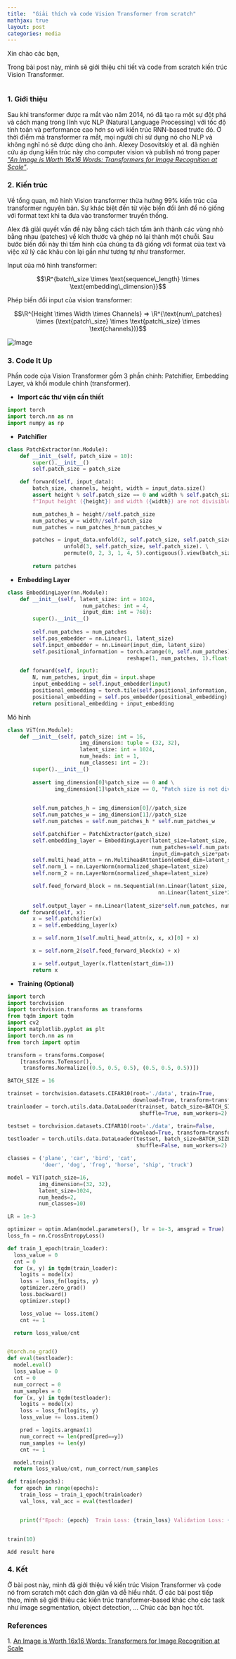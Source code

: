 ```yaml
---
title:  "Giải thích và code Vision Transformer from scratch"
mathjax: true
layout: post
categories: media
---
```



Xin chào các bạn,


Trong bài post này, mình sẽ giới thiệu chi tiết và code from scratch kiến trúc Vision Transformer.

<figure style="text-align: center">
<img src="https://visionplatform.ai/wp-content/uploads/2024/02/vision-transformer-vit-analysing-whole-image.webp" alt="">
</figure>


### 1. Giới thiệu 


Sau khi transformer được ra mắt vào năm 2014, nó đã tạo ra một sự đột phá và cách mạng trong lĩnh vực NLP (Natural Language Processing) với tốc độ tính toán và performance cao hơn so với kiến trúc RNN-based trước đó. Ở thời điểm mà transformer ra mắt, mọi người chỉ sử dụng nó cho NLP và không nghĩ nó sẽ được dùng cho ảnh. Alexey Dosovitskiy et al. đã nghiên cứu áp dụng kiến trúc này cho computer vision và publish nó trong paper [_"An Image is Worth 16x16 Words: Transformers for Image Recognition at Scale"_][vision transformer paper].


### 2. Kiến trúc 


Về tổng quan, mô hình Vision transformer thừa hưởng 99% kiến trúc của transformer nguyên bản. Sự khác biệt đến từ việc biến đổi ảnh để nó giống với format text khi ta đưa vào transformer truyền thống.

Alex đã giải quyết vấn đề này bằng cách tách tấm ảnh thành các vùng nhỏ bằng nhau (patches) về kích thước và ghép nó lại thành một chuỗi. Sau bước biến đổi này thì tấm hình của chúng ta đã giống với format của text và việc xử lý các khâu còn lại gần như tương tự như transformer. 

Input của mô hình transformer: 

$$\R^{batch\_size \times \text{sequence\_length} \times \text{embedding\_dimension}}$$

Phép biến đổi input của vision transformer:

$$\R^{Height \times Width \times Channels} => \R^{\text{num\_patches} \times (\text{patch\_size} \times \text{patch\_size} \times \text{channels})}$$



![Image](https://production-media.paperswithcode.com/methods/Screen_Shot_2021-01-26_at_9.43.31_PM_uI4jjMq.png)


### 3. Code It Up

Phần code của Vision Transformer gồm 3 phần chính: Patchifier, Embedding Layer, và khối module chính (transformer).

* **Import các thư viện cần thiết**

```python
import torch
import torch.nn as nn
import numpy as np
```

* **Patchifier**

```python
class PatchExtractor(nn.Module):
    def __init__(self, patch_size = 10):
        super().__init__()
        self.patch_size = patch_size

    def forward(self, input_data):
        batch_size, channels, height, width = input_data.size()
        assert height % self.patch_size == 0 and width % self.patch_size == 0, \
        f"Input height ({height}) and width ({width}) are not divisible by patch_size ({self.patch_size})"

        num_patches_h = height//self.patch_size
        num_patches_w = width//self.patch_size
        num_patches = num_patches_h*num_patches_w

        patches = input_data.unfold(2, self.patch_size, self.patch_size). \
                  unfold(3, self.patch_size, self.patch_size). \
                  permute(0, 2, 3, 1, 4, 5).contiguous().view(batch_size, num_patches, -1)
        
        return patches
```

* **Embedding Layer**

```python
class EmbeddingLayer(nn.Module):
    def __init__(self, latent_size: int = 1024, 
                        num_patches: int = 4, 
                        input_dim: int = 768):
        super().__init__()
        
        self.num_patches = num_patches
        self.pos_embedder = nn.Linear(1, latent_size)
        self.input_embedder = nn.Linear(input_dim, latent_size)
        self.positional_information = torch.arange(0, self.num_patches).\
                                      reshape(1, num_patches, 1).float()

    def forward(self, input):
        N, num_patches, input_dim = input.shape
        input_embedding = self.input_embedder(input)
        positional_embedding = torch.tile(self.positional_information, (N, 1, 1))
        positional_embedding = self.pos_embedder(positional_embedding)
        return positional_embedding + input_embedding
```

Mô hình 
```python
class ViT(nn.Module):
    def __init__(self, patch_size: int = 16, 
                       img_dimension: tuple = (32, 32), 
                       latent_size: int = 1024, 
                       num_heads: int = 1, 
                       num_classes: int = 2):
        super().__init__()
        
        assert img_dimension[0]%patch_size == 0 and \
               img_dimension[1]%patch_size == 0, "Patch size is not divisible by image dimension !!"
        

        self.num_patches_h = img_dimension[0]//patch_size
        self.num_patches_w = img_dimension[1]//patch_size
        self.num_patches = self.num_patches_h * self.num_patches_w

        self.patchifier = PatchExtractor(patch_size)
        self.embedding_layer = EmbeddingLayer(latent_size=latent_size,
                                              num_patches=self.num_patches,
                                              input_dim=patch_size*patch_size*3)
        self.multi_head_attn = nn.MultiheadAttention(embed_dim=latent_size, num_heads=num_heads)
        self.norm_1 = nn.LayerNorm(normalized_shape=latent_size)
        self.norm_2 = nn.LayerNorm(normalized_shape=latent_size)

        self.feed_forward_block = nn.Sequential(nn.Linear(latent_size, latent_size*2), 
                                                nn.Linear(latent_size*2, latent_size))
        
        self.output_layer = nn.Linear(latent_size*self.num_patches, num_classes)
    def forward(self, x):
        x = self.patchifier(x)
        x = self.embedding_layer(x)

        x = self.norm_1(self.multi_head_attn(x, x, x)[0] + x)

        x = self.norm_2(self.feed_forward_block(x) + x)

        x = self.output_layer(x.flatten(start_dim=1))
        return x
```

* **Training (Optional)** 

```python
import torch
import torchvision
import torchvision.transforms as transforms
from tqdm import tqdm
import cv2
import matplotlib.pyplot as plt
import torch.nn as nn
from torch import optim

transform = transforms.Compose(
    [transforms.ToTensor(),
     transforms.Normalize((0.5, 0.5, 0.5), (0.5, 0.5, 0.5))])

BATCH_SIZE = 16

trainset = torchvision.datasets.CIFAR10(root='./data', train=True,
                                        download=True, transform=transform)
trainloader = torch.utils.data.DataLoader(trainset, batch_size=BATCH_SIZE,
                                          shuffle=True, num_workers=2)

testset = torchvision.datasets.CIFAR10(root='./data', train=False,
                                       download=True, transform=transform)
testloader = torch.utils.data.DataLoader(testset, batch_size=BATCH_SIZE,
                                         shuffle=False, num_workers=2)

classes = ('plane', 'car', 'bird', 'cat',
           'deer', 'dog', 'frog', 'horse', 'ship', 'truck')

model = ViT(patch_size=16,
          img_dimension=(32, 32),
          latent_size=1024,
          num_heads=2,
          num_classes=10)

LR = 1e-3

optimizer = optim.Adam(model.parameters(), lr = 1e-3, amsgrad = True)
loss_fn = nn.CrossEntropyLoss()

def train_1_epoch(train_loader):
  loss_value = 0
  cnt = 0
  for (x, y) in tqdm(train_loader):
    logits = model(x)
    loss = loss_fn(logits, y)
    optimizer.zero_grad()
    loss.backward()
    optimizer.step()

    loss_value += loss.item()
    cnt += 1

  return loss_value/cnt


@torch.no_grad()
def eval(testloader):
  model.eval()
  loss_value = 0
  cnt = 0
  num_correct = 0
  num_samples = 0
  for (x, y) in tqdm(testloader):
    logits = model(x)
    loss = loss_fn(logits, y)
    loss_value += loss.item()

    pred = logits.argmax(1)
    num_correct += len(pred[pred==y])
    num_samples += len(y)
    cnt += 1

  model.train()
  return loss_value/cnt, num_correct/num_samples

def train(epochs):
  for epoch in range(epochs):
    train_loss = train_1_epoch(trainloader)
    val_loss, val_acc = eval(testloader)


    print(f"Epoch: {epoch}  Train Loss: {train_loss} Validation Loss: {val_loss} Val Acc: {val_acc}")


train(10)
```

```
Add result here
```

### 4. Kết

Ở bài post này, mình đã giới thiệu về kiến trúc Vision Transformer và code nó from scratch một cách đơn giản và dễ hiểu nhất. Ở các bài post tiếp theo, mình sẽ giới thiệu các kiến trúc transformer-based khác cho các task như image segmentation, object detection, ... Chúc các bạn học tốt.



### References
1\. [An Image is Worth 16x16 Words: Transformers for Image Recognition at Scale][vision transformer paper]


[vision transformer paper]: google.com